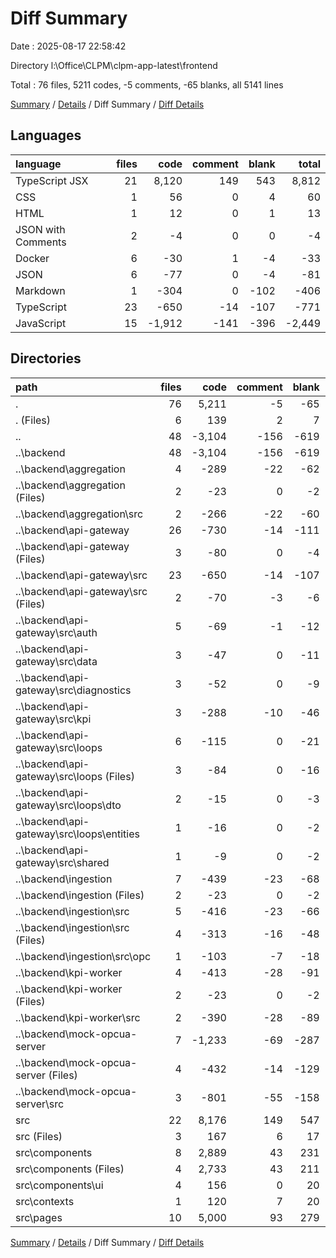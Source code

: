 # Diff Summary

Date : 2025-08-17 22:58:42

Directory l:\\Office\\CLPM\\clpm-app-latest\\frontend

Total : 76 files,  5211 codes, -5 comments, -65 blanks, all 5141 lines

[Summary](results.md) / [Details](details.md) / Diff Summary / [Diff Details](diff-details.md)

## Languages
| language | files | code | comment | blank | total |
| :--- | ---: | ---: | ---: | ---: | ---: |
| TypeScript JSX | 21 | 8,120 | 149 | 543 | 8,812 |
| CSS | 1 | 56 | 0 | 4 | 60 |
| HTML | 1 | 12 | 0 | 1 | 13 |
| JSON with Comments | 2 | -4 | 0 | 0 | -4 |
| Docker | 6 | -30 | 1 | -4 | -33 |
| JSON | 6 | -77 | 0 | -4 | -81 |
| Markdown | 1 | -304 | 0 | -102 | -406 |
| TypeScript | 23 | -650 | -14 | -107 | -771 |
| JavaScript | 15 | -1,912 | -141 | -396 | -2,449 |

## Directories
| path | files | code | comment | blank | total |
| :--- | ---: | ---: | ---: | ---: | ---: |
| . | 76 | 5,211 | -5 | -65 | 5,141 |
| . (Files) | 6 | 139 | 2 | 7 | 148 |
| .. | 48 | -3,104 | -156 | -619 | -3,879 |
| ..\\backend | 48 | -3,104 | -156 | -619 | -3,879 |
| ..\\backend\\aggregation | 4 | -289 | -22 | -62 | -373 |
| ..\\backend\\aggregation (Files) | 2 | -23 | 0 | -2 | -25 |
| ..\\backend\\aggregation\\src | 2 | -266 | -22 | -60 | -348 |
| ..\\backend\\api-gateway | 26 | -730 | -14 | -111 | -855 |
| ..\\backend\\api-gateway (Files) | 3 | -80 | 0 | -4 | -84 |
| ..\\backend\\api-gateway\\src | 23 | -650 | -14 | -107 | -771 |
| ..\\backend\\api-gateway\\src (Files) | 2 | -70 | -3 | -6 | -79 |
| ..\\backend\\api-gateway\\src\\auth | 5 | -69 | -1 | -12 | -82 |
| ..\\backend\\api-gateway\\src\\data | 3 | -47 | 0 | -11 | -58 |
| ..\\backend\\api-gateway\\src\\diagnostics | 3 | -52 | 0 | -9 | -61 |
| ..\\backend\\api-gateway\\src\\kpi | 3 | -288 | -10 | -46 | -344 |
| ..\\backend\\api-gateway\\src\\loops | 6 | -115 | 0 | -21 | -136 |
| ..\\backend\\api-gateway\\src\\loops (Files) | 3 | -84 | 0 | -16 | -100 |
| ..\\backend\\api-gateway\\src\\loops\\dto | 2 | -15 | 0 | -3 | -18 |
| ..\\backend\\api-gateway\\src\\loops\\entities | 1 | -16 | 0 | -2 | -18 |
| ..\\backend\\api-gateway\\src\\shared | 1 | -9 | 0 | -2 | -11 |
| ..\\backend\\ingestion | 7 | -439 | -23 | -68 | -530 |
| ..\\backend\\ingestion (Files) | 2 | -23 | 0 | -2 | -25 |
| ..\\backend\\ingestion\\src | 5 | -416 | -23 | -66 | -505 |
| ..\\backend\\ingestion\\src (Files) | 4 | -313 | -16 | -48 | -377 |
| ..\\backend\\ingestion\\src\\opc | 1 | -103 | -7 | -18 | -128 |
| ..\\backend\\kpi-worker | 4 | -413 | -28 | -91 | -532 |
| ..\\backend\\kpi-worker (Files) | 2 | -23 | 0 | -2 | -25 |
| ..\\backend\\kpi-worker\\src | 2 | -390 | -28 | -89 | -507 |
| ..\\backend\\mock-opcua-server | 7 | -1,233 | -69 | -287 | -1,589 |
| ..\\backend\\mock-opcua-server (Files) | 4 | -432 | -14 | -129 | -575 |
| ..\\backend\\mock-opcua-server\\src | 3 | -801 | -55 | -158 | -1,014 |
| src | 22 | 8,176 | 149 | 547 | 8,872 |
| src (Files) | 3 | 167 | 6 | 17 | 190 |
| src\\components | 8 | 2,889 | 43 | 231 | 3,163 |
| src\\components (Files) | 4 | 2,733 | 43 | 211 | 2,987 |
| src\\components\\ui | 4 | 156 | 0 | 20 | 176 |
| src\\contexts | 1 | 120 | 7 | 20 | 147 |
| src\\pages | 10 | 5,000 | 93 | 279 | 5,372 |

[Summary](results.md) / [Details](details.md) / Diff Summary / [Diff Details](diff-details.md)